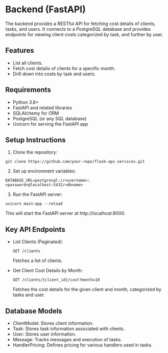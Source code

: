 # Backend (FastAPI)
The backend provides a RESTful API for fetching cost details of clients, tasks, and users. It connects to a PostgreSQL database and provides endpoints for viewing client costs categorized by task, and further by user.

## Features
- List all clients.
- Fetch cost details of clients for a specific month.
- Drill down into costs by task and users.
  
## Requirements
- Python 3.8+
- FastAPI and related libraries
- SQLAlchemy for ORM
- PostgreSQL (or any SQL database)
- Uvicorn for serving the FastAPI app

## Setup Instructions

1. Clone the repository:
```
git clone https://github.com/your-repo/flask-api-services.git
```
2. Set up environment variables:
```
DATABASE_URL=postgresql://<username>:<password>@localhost:5432/<dbname>
```
3. Run the FastAPI server:
```
uvicorn main:app --reload
```
This will start the FastAPI server at http://localhost:8000.

## Key API Endpoints
- List Clients (Paginated):
  ```
  GET /clients
  ```
  Fetches a list of clients.

- Get Client Cost Details by Month:
  ```
  GET /clients/{client_id}/cost?month=10
  ```
  Fetches the cost details for the given client and month, categorized by tasks and user.
  
## Database Models
- ClientModel: Stores client information.
- Task: Stores task information associated with clients.
- User: Stores user information.
- Message: Tracks messages and execution of tasks.
- HandlerPricing: Defines pricing for various handlers used in tasks.




